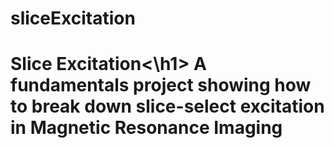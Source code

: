 # sliceExcitation
<h1>Slice Excitation<\h1>
  A fundamentals project showing how to break down slice-select excitation in Magnetic Resonance Imaging
